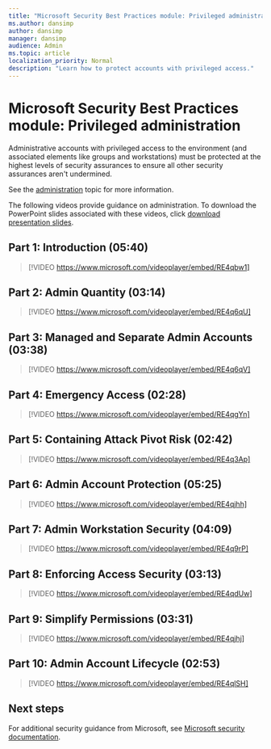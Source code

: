 ```yaml
---
title: "Microsoft Security Best Practices module: Privileged administration"
ms.author: dansimp
author: dansimp
manager: dansimp
audience: Admin
ms.topic: article
localization_priority: Normal
description: "Learn how to protect accounts with privileged access."
---
```


# Microsoft Security Best Practices module: Privileged administration
Administrative accounts with privileged access to the environment (and associated elements like groups and workstations) must be protected at the highest levels of security assurances to ensure all other security assurances aren't undermined.

See the [administration](#critical-impact-accounts.md) topic for more information.

The following videos provide guidance on administration. To download the PowerPoint slides associated with these videos, click [download presentation slides](https://docs.microsoft.com/microsoft-365/downloads/security-compass-presentation.pptx).

## Part 1: Introduction (05:40)
> [!VIDEO https://www.microsoft.com/videoplayer/embed/RE4qbw1]

## Part 2: Admin Quantity (03:14)
> [!VIDEO https://www.microsoft.com/videoplayer/embed/RE4q6qU]

## Part 3: Managed and Separate Admin Accounts (03:38)
> [!VIDEO https://www.microsoft.com/videoplayer/embed/RE4q6qV]

## Part 4: Emergency Access (02:28)
> [!VIDEO https://www.microsoft.com/videoplayer/embed/RE4qgYn]

## Part 5: Containing Attack Pivot Risk (02:42)
> [!VIDEO https://www.microsoft.com/videoplayer/embed/RE4q3Ap]

## Part 6: Admin Account Protection (05:25)
> [!VIDEO https://www.microsoft.com/videoplayer/embed/RE4qjhh]

## Part 7: Admin Workstation Security (04:09)
> [!VIDEO https://www.microsoft.com/videoplayer/embed/RE4q9rP]

## Part 8: Enforcing Access Security (03:13)
> [!VIDEO https://www.microsoft.com/videoplayer/embed/RE4qdUw]

## Part 9: Simplify Permissions (03:31)
> [!VIDEO https://www.microsoft.com/videoplayer/embed/RE4qjhj]

## Part 10: Admin Account Lifecycle (02:53)
> [!VIDEO https://www.microsoft.com/videoplayer/embed/RE4qlSH]

## Next steps
For additional security guidance from Microsoft, see [Microsoft security documentation](https://docs.microsoft.com/security/).
